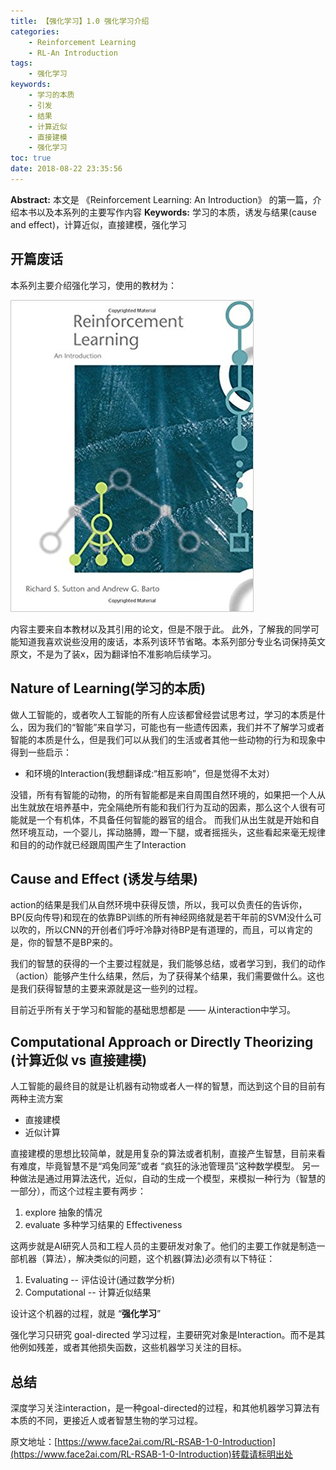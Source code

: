```yaml
---
title: 【强化学习】1.0 强化学习介绍
categories:
    - Reinforcement Learning
    - RL-An Introduction
tags:
    - 强化学习
keywords:
    - 学习的本质
    - 引发
    - 结果
    - 计算近似
    - 直接建模
    - 强化学习
toc: true
date: 2018-08-22 23:35:56
---
```



**Abstract:** 本文是 《Reinforcement Learning: An Introduction》 的第一篇，介绍本书以及本系列的主要写作内容
**Keywords:** 学习的本质，诱发与结果(cause and effect)，计算近似，直接建模，强化学习

<!--more-->
## 开篇废话
本系列主要介绍强化学习，使用的教材为：

![](./RL-RSAB-1-0-Introduction.zh/RLAT.jpg)

内容主要来自本教材以及其引用的论文，但是不限于此。
此外，了解我的同学可能知道我喜欢说些没用的废话，本系列该环节省略。本系列部分专业名词保持英文原文，不是为了装x，因为翻译怕不准影响后续学习。
## Nature of Learning(学习的本质)
做人工智能的，或者吹人工智能的所有人应该都曾经尝试思考过，学习的本质是什么，因为我们的“智能”来自学习，可能也有一些遗传因素，我们并不了解学习或者智能的本质是什么，但是我们可以从我们的生活或者其他一些动物的行为和现象中得到一些启示：

- 和环境的Interaction(我想翻译成:“相互影响”，但是觉得不太对）

没错，所有有智能的动物，的所有智能都是来自周围自然环境的，如果把一个人从出生就放在培养基中，完全隔绝所有能和我们行为互动的因素，那么这个人很有可能就是一个有机体，不具备任何智能的器官的组合。
而我们从出生就是开始和自然环境互动，一个婴儿，挥动胳膊，蹬一下腿，或者摇摇头，这些看起来毫无规律和目的的动作就已经跟周围产生了Interaction
## Cause and Effect (诱发与结果)

action的结果是我们从自然环境中获得反馈，所以，我可以负责任的告诉你，BP(反向传导)和现在的依靠BP训练的所有神经网络就是若干年前的SVM没什么可以吹的，所以CNN的开创者们呼吁冷静对待BP是有道理的，而且，可以肯定的是，你的智慧不是BP来的。

我们的智慧的获得的一个主要过程就是，我们能够总结，或者学习到，我们的动作（action）能够产生什么结果，然后，为了获得某个结果，我们需要做什么。这也是我们获得智慧的主要来源就是这一些列的过程。

目前近乎所有关于学习和智能的基础思想都是 —— 从interaction中学习。
## Computational Approach or Directly Theorizing (计算近似 vs 直接建模)
人工智能的最终目的就是让机器有动物或者人一样的智慧，而达到这个目的目前有两种主流方案
- 直接建模
- 近似计算

直接建模的思想比较简单，就是用复杂的算法或者机制，直接产生智慧，目前来看有难度，毕竟智慧不是“鸡兔同笼”或者 “疯狂的泳池管理员”这种数学模型。
另一种做法是通过用算法迭代，近似，自动的生成一个模型，来模拟一种行为（智慧的一部分），而这个过程主要有两步：
1. explore 抽象的情况
2. evaluate 多种学习结果的 Effectiveness

这两步就是AI研究人员和工程人员的主要研发对象了。他们的主要工作就是制造一部机器（算法），解决类似的问题，这个机器(算法)必须有以下特征：
1. Evaluating -- 评估设计(通过数学分析)
2. Computational -- 计算近似结果

设计这个机器的过程，就是 “**强化学习**”

强化学习只研究 goal-directed 学习过程，主要研究对象是Interaction。而不是其他例如残差，或者其他损失函数，这些机器学习关注的目标。

## 总结

深度学习关注interaction，是一种goal-directed的过程，和其他机器学习算法有本质的不同，更接近人或者智慧生物的学习过程。





原文地址：[https://www.face2ai.com/RL-RSAB-1-0-Introduction](https://www.face2ai.com/RL-RSAB-1-0-Introduction)转载请标明出处

